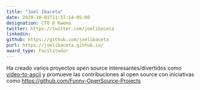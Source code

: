 ```yaml
---
title: "Joel Ibaceta"
date: 2020-10-01T11:57:14-05:00
designation: CTO @ Kwema
twitter: https://twitter.com/joelibaceta
linkedin: 
github: https://github.com/joelibaceta
purl: https://joelibaceta.github.io/
award_type: Facilitador
---
```


Ha creado varios proyectos open source interesantes/divertidos como [video-to-ascii](https://github.com/joelibaceta/video-to-ascii) y promueve las contribuciones al open source con iniciativas como https://github.com/Funny-OpenSource-Projects
